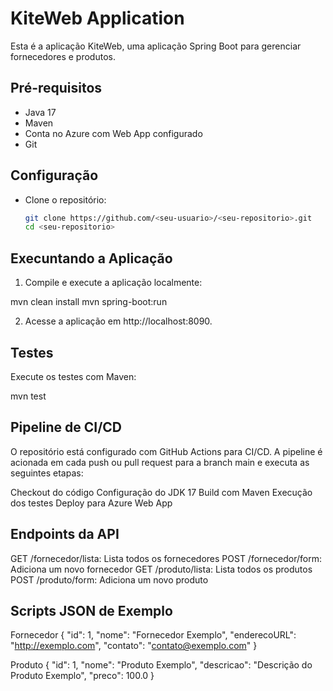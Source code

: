 # KiteWeb Application

Esta é a aplicação KiteWeb, uma aplicação Spring Boot para gerenciar fornecedores e produtos.

## Pré-requisitos

- Java 17
- Maven
- Conta no Azure com Web App configurado
- Git

## Configuração

- Clone o repositório:

   ```sh
   git clone https://github.com/<seu-usuario>/<seu-repositorio>.git
   cd <seu-repositorio>


## Execuntando a Aplicação

1. Compile e execute a aplicação localmente:

  mvn clean install
  mvn spring-boot:run

2. Acesse a aplicação em http://localhost:8090.

## Testes
  Execute os testes com Maven:
  
  mvn test


## Pipeline de CI/CD

O repositório está configurado com GitHub Actions para CI/CD. A pipeline é acionada em cada push ou pull request para a branch main e executa as seguintes etapas:

Checkout do código
Configuração do JDK 17
Build com Maven
Execução dos testes
Deploy para Azure Web App

## Endpoints da API
GET /fornecedor/lista: Lista todos os fornecedores
POST /fornecedor/form: Adiciona um novo fornecedor
GET /produto/lista: Lista todos os produtos
POST /produto/form: Adiciona um novo produto

## Scripts JSON de Exemplo

Fornecedor
{
  "id": 1,
  "nome": "Fornecedor Exemplo",
  "enderecoURL": "http://exemplo.com",
  "contato": "contato@exemplo.com"
}

Produto
{
  "id": 1,
  "nome": "Produto Exemplo",
  "descricao": "Descrição do Produto Exemplo",
  "preco": 100.0
}
